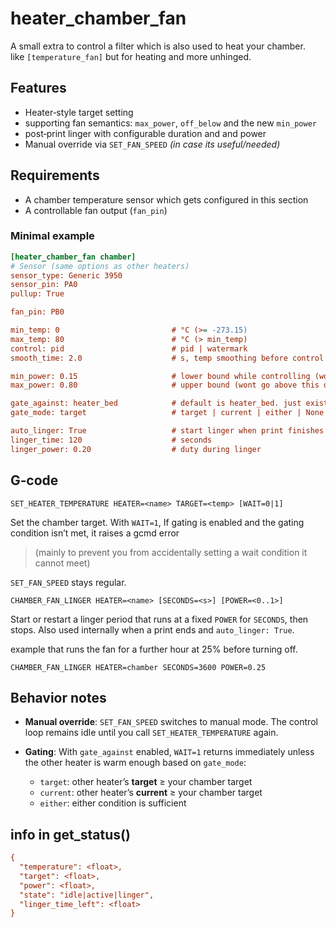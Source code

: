 # heater_chamber_fan

A small extra to control a filter which is also used to heat your chamber.  
like `[temperature_fan]` but for heating and more unhinged.

## Features

* Heater‑style target setting
* supporting fan semantics: `max_power`, `off_below` and the new  `min_power`
* post‑print linger with configurable duration and and power
* Manual override via `SET_FAN_SPEED` *(in case its useful/needed)*

## Requirements

* A chamber temperature sensor which gets configured in this section
* A controllable fan output (`fan_pin`)

### Minimal example

```ini
[heater_chamber_fan chamber]
# Sensor (same options as other heaters)
sensor_type: Generic 3950
sensor_pin: PA0
pullup: True

fan_pin: PB0

min_temp: 0                         # °C (>= -273.15)
max_temp: 80                        # °C (> min_temp)
control: pid                        # pid | watermark
smooth_time: 2.0                    # s, temp smoothing before control

min_power: 0.15                     # lower bound while controlling (wont go below this even if above temp)
max_power: 0.80                     # upper bound (wont go above this duty even if below temp)

gate_against: heater_bed            # default is heater_bed. just exists to prevent a TEMPERATURE_WAIT for something it physically cannot reach.
gate_mode: target                   # target | current | either | None

auto_linger: True                   # start linger when print finishes
linger_time: 120                    # seconds
linger_power: 0.20                  # duty during linger
```

## G‑code

`SET_HEATER_TEMPERATURE HEATER=<name> TARGET=<temp> [WAIT=0|1]`

Set the chamber target. With `WAIT=1`, If gating is enabled and the gating condition isn’t met, it raises a gcmd error  
> (mainly to prevent you from accidentally setting a wait condition it cannot meet)  

`SET_FAN_SPEED` stays regular.  
  
`CHAMBER_FAN_LINGER HEATER=<name> [SECONDS=<s>] [POWER=<0..1>]`  
  
Start or restart a linger period that runs at a fixed `POWER` for `SECONDS`, then stops.
Also used internally when a print ends and `auto_linger: True`.

example that runs the fan for a further hour at 25% before turning off.
```gcode
CHAMBER_FAN_LINGER HEATER=chamber SECONDS=3600 POWER=0.25
```

## Behavior notes

* **Manual override**: `SET_FAN_SPEED` switches to manual mode. The control loop remains idle until you call `SET_HEATER_TEMPERATURE` again.
* **Gating**: With `gate_against` enabled, `WAIT=1` returns immediately unless the other heater is warm enough based on `gate_mode`:

  * `target`: other heater’s **target** ≥ your chamber target
  * `current`: other heater’s **current** ≥ your chamber target
  * `either`: either condition is sufficient

## info in get_status()
```ini
{
  "temperature": <float>,
  "target": <float>,
  "power": <float>,
  "state": "idle|active|linger",
  "linger_time_left": <float>
}
```
